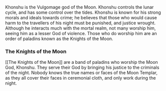 Khonshu is the Vulgomage god of the Moon. Khonshu controls the lunar cycle, and has some control over the tides. Khonshu is known for his strong morals and ideals towards crime; he believes that those who would cause harm to the travellers of his night must be punished, and justice wrought. Although he interacts much with the mortal realm, not many worship him, seeing him as a lesser God of violence. Those who do worship him are an order of paladins known as the Knights of the Moon.

### The Knights of the Moon
[[The Knights of the Moon]] are a band of paladins who worship the Moon God, Khonshu. They serve their God by bringing his justice to the criminals of the night. Nobody knows the true names or faces of the Moon Templar, as they all cover their faces in ceremonial cloth, and only work during the night.
